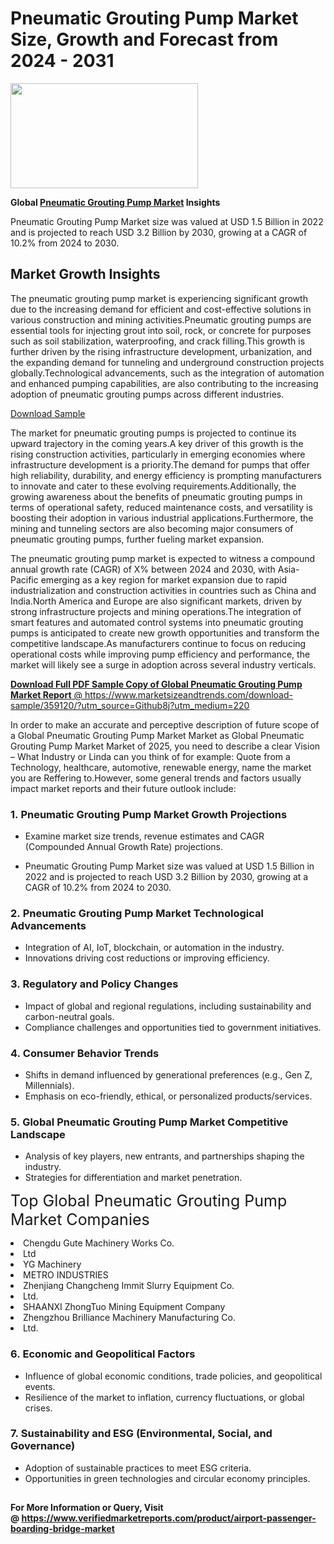 <H1>Pneumatic Grouting Pump Market Size, Growth and Forecast from 2024 - 2031</H1><img class="aligncenter size-medium wp-image-584254" src="https://thirdeyenews.in/wp-content/uploads/2024/09/Global-Market-Research-300x168.jpeg" alt="" width="300" height="168" /><p><strong>Global&nbsp;<a href="https://www.marketsizeandtrends.com/download-sample/359120/?utm_source=Github8j?utm_medium=220">Pneumatic Grouting Pump Market</a> Insights</strong></p><p>Pneumatic Grouting Pump Market size was valued at USD 1.5 Billion in 2022 and is projected to reach USD 3.2 Billion by 2030, growing at a CAGR of 10.2% from 2024 to 2030.</p><p><h2>Market Growth Insights</h2> <p>The pneumatic grouting pump market is experiencing significant growth due to the increasing demand for efficient and cost-effective solutions in various construction and mining activities.Pneumatic grouting pumps are essential tools for injecting grout into soil, rock, or concrete for purposes such as soil stabilization, waterproofing, and crack filling.This growth is further driven by the rising infrastructure development, urbanization, and the expanding demand for tunneling and underground construction projects globally.Technological advancements, such as the integration of automation and enhanced pumping capabilities, are also contributing to the increasing adoption of pneumatic grouting pumps across different industries.</p> <p><a href="#">Download Sample</a></p> <p>The market for pneumatic grouting pumps is projected to continue its upward trajectory in the coming years.A key driver of this growth is the rising construction activities, particularly in emerging economies where infrastructure development is a priority.The demand for pumps that offer high reliability, durability, and energy efficiency is prompting manufacturers to innovate and cater to these evolving requirements.Additionally, the growing awareness about the benefits of pneumatic grouting pumps in terms of operational safety, reduced maintenance costs, and versatility is boosting their adoption in various industrial applications.Furthermore, the mining and tunneling sectors are also becoming major consumers of pneumatic grouting pumps, further fueling market expansion.</p> <p>The pneumatic grouting pump market is expected to witness a compound annual growth rate (CAGR) of X% between 2024 and 2030, with Asia-Pacific emerging as a key region for market expansion due to rapid industrialization and construction activities in countries such as China and India.North America and Europe are also significant markets, driven by strong infrastructure projects and mining operations.The integration of smart features and automated control systems into pneumatic grouting pumps is anticipated to create new growth opportunities and transform the competitive landscape.As manufacturers continue to focus on reducing operational costs while improving pump efficiency and performance, the market will likely see a surge in adoption across several industry verticals.</p> <p><a href="#"></p><p><span class=""><strong>Download Full PDF Sample Copy of Global Pneumatic Grouting Pump Market Report</strong> @ <a href="https://www.marketsizeandtrends.com/download-sample/359120/?utm_source=Github8j?utm_medium=220" target="_blank">https://www.marketsizeandtrends.com/download-sample/359120/?utm_source=Github8j?utm_medium=220</a></span></p><p>In order to make an accurate and perceptive description of future scope of a Global&nbsp;Pneumatic Grouting Pump Market Market as Global&nbsp;Pneumatic Grouting Pump Market Market of 2025, you need to describe a clear Vision &ndash; What Industry or Linda can you think of for example: Quote from a Technology, healthcare, automotive, renewable energy, name the market you are Reffering to.However, some general trends and factors usually impact market reports and their future outlook include:</p><h3>1.&nbsp;<strong>Pneumatic Grouting Pump Market Growth Projections</strong></h3><ul><li>Examine market size trends, revenue estimates and CAGR (Compounded Annual Growth Rate) projections.</li><li><p>Pneumatic Grouting Pump Market size was valued at USD 1.5 Billion in 2022 and is projected to reach USD 3.2 Billion by 2030, growing at a CAGR of 10.2% from 2024 to 2030.</p></li></ul><h3>2.&nbsp;<strong>Pneumatic Grouting Pump Market Technological Advancements</strong></h3><ul><li>Integration of AI, IoT, blockchain, or automation in the industry.</li><li>Innovations driving cost reductions or improving efficiency.</li></ul><h3>3.&nbsp;<strong>Regulatory and Policy Changes</strong></h3><ul><li>Impact of global and regional regulations, including sustainability and carbon-neutral goals.</li><li>Compliance challenges and opportunities tied to government initiatives.</li></ul><h3>4.&nbsp;<strong>Consumer Behavior Trends</strong></h3><ul><li>Shifts in demand influenced by generational preferences (e.g., Gen Z, Millennials).</li><li>Emphasis on eco-friendly, ethical, or personalized products/services.</li></ul><h3>5.&nbsp;<strong>Global Pneumatic Grouting Pump Market Competitive Landscape</strong></h3><ul><li>Analysis of key players, new entrants, and partnerships shaping the industry.</li><li>Strategies for differentiation and market penetration.</li></ul><p data-pm-slice="1 1 []"><span style="color: inherit; font-family: inherit; font-size: 25px;">Top Global Pneumatic Grouting Pump Market Companies</span></p><div class="" data-test-id=""><p><li>Chengdu Gute Machinery Works Co.</li><li>Ltd</li><li> YG Machinery</li><li> METRO INDUSTRIES</li><li> Zhenjiang Changcheng Immit Slurry Equipment Co.</li><li> Ltd.</li><li> SHAANXI ZhongTuo Mining Equipment Company</li><li> Zhengzhou Brilliance Machinery Manufacturing Co.</li><li> Ltd.</li></p></div><h3>6.&nbsp;<strong>Economic and Geopolitical Factors</strong></h3><ul><li>Influence of global economic conditions, trade policies, and geopolitical events.</li><li>Resilience of the market to inflation, currency fluctuations, or global crises.</li></ul><h3>7.&nbsp;<strong>Sustainability and ESG (Environmental, Social, and Governance)</strong></h3><ul><li>Adoption of sustainable practices to meet ESG criteria.</li><li>Opportunities in green technologies and circular economy principles.</li></ul><h2><strong style="font-size: 14px;">For More Information or Query, Visit @&nbsp;</strong><a style="background-color: #ffffff; font-size: 14px;" href="https://www.marketsizeandtrends.com/report/pneumatic-grouting-pump-market/" target="_blank">https://www.verifiedmarketreports.com/product/airport-passenger-boarding-bridge-market</a></h2>